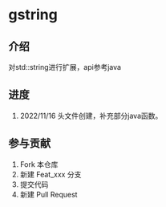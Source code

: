 # gstring

## 介绍

对std::string进行扩展，api参考java

## 进度

1. 2022/11/16 头文件创建，补充部分java函数。
 
## 参与贡献

1. Fork 本仓库
2. 新建 Feat_xxx 分支
3. 提交代码
4. 新建 Pull Request
